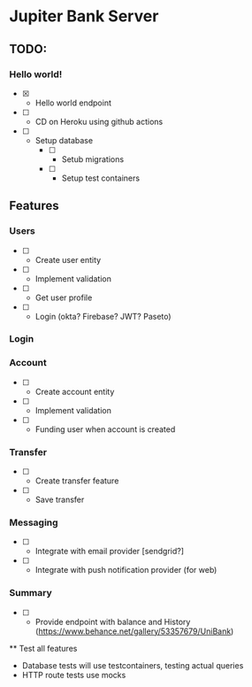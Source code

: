 # Jupiter Bank Server


## TODO:

### Hello world!
- [x] - Hello world endpoint
- [ ] - CD on Heroku using github actions
- [ ] - Setup database
    - [ ] - Setub migrations
    - [ ] - Setup test containers
## Features
### Users
- [ ] - Create user entity
- [ ] - Implement validation
- [ ] - Get user profile
- [ ] - Login (okta? Firebase? JWT? Paseto)

### Login

### Account
- [ ] - Create account entity
- [ ] - Implement validation
- [ ] - Funding user when account is created 

### Transfer
- [ ] - Create transfer feature
- [ ] - Save transfer

### Messaging
- [ ] - Integrate with email provider [sendgrid?]
- [ ] - Integrate with push notification provider (for web)

### Summary
- [ ] - Provide endpoint with balance and History (https://www.behance.net/gallery/53357679/UniBank)

** Test all features
- Database tests will use testcontainers, testing actual queries
- HTTP route tests use mocks 
